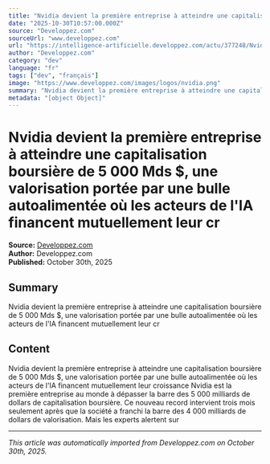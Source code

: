 ```yaml
---
title: "Nvidia devient la première entreprise à atteindre une capitalisation boursière de 5 000 Mds $, une valorisation portée par une bulle autoalimentée où les acteurs de l'IA financent mutuellement leur cr"
date: "2025-10-30T10:57:00.000Z"
source: "Developpez.com"
sourceUrl: "www.developpez.com"
url: "https://intelligence-artificielle.developpez.com/actu/377248/Nvidia-devient-la-premiere-entreprise-a-atteindre-une-capitalisation-boursiere-de-5-000-Mds-une-valorisation-portee-par-une-bulle-autoalimentee-ou-les-acteurs-de-l-IA-financent-mutuellement-leur-croissance/"
author: "Developpez.com"
category: "dev"
language: "fr"
tags: ["dev", "français"]
image: "https://www.developpez.com/images/logos/nvidia.png"
summary: "Nvidia devient la première entreprise à atteindre une capitalisation boursière de 5 000 Mds $, une valorisation portée par une bulle autoalimentée où les acteurs de l'IA financent mutuellement leur cr"
metadata: "[object Object]"
---
```


# Nvidia devient la première entreprise à atteindre une capitalisation boursière de 5 000 Mds $, une valorisation portée par une bulle autoalimentée où les acteurs de l'IA financent mutuellement leur cr

**Source:** [Developpez.com](https://intelligence-artificielle.developpez.com/actu/377248/Nvidia-devient-la-premiere-entreprise-a-atteindre-une-capitalisation-boursiere-de-5-000-Mds-une-valorisation-portee-par-une-bulle-autoalimentee-ou-les-acteurs-de-l-IA-financent-mutuellement-leur-croissance/)  
**Author:** Developpez.com  
**Published:** October 30th, 2025  

## Summary

Nvidia devient la première entreprise à atteindre une capitalisation boursière de 5 000 Mds $, une valorisation portée par une bulle autoalimentée où les acteurs de l'IA financent mutuellement leur cr

## Content

Nvidia devient la première entreprise à atteindre une capitalisation boursière de 5 000 Mds $, une valorisation portée par une bulle autoalimentée où les acteurs de l'IA financent mutuellement leur croissance Nvidia est la première entreprise au monde à dépasser la barre des 5 000 milliards de dollars de capitalisation boursière. Ce nouveau record intervient trois mois seulement après que la société a franchi la barre des 4 000 milliards de dollars de valorisation. Mais les experts alertent sur 

---

*This article was automatically imported from Developpez.com on October 30th, 2025.*
